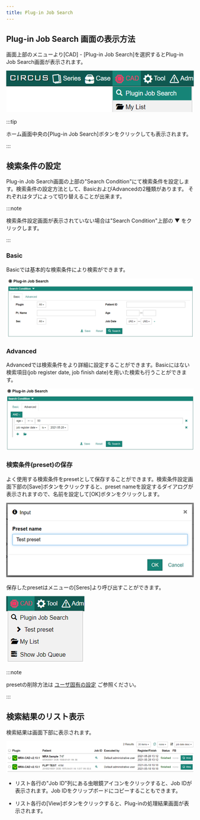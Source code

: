 ```yaml
---
title: Plug-in Job Search
---
```


## Plug-in Job Search 画面の表示方法

画面上部のメニューより[CAD] - [Plug-in Job Search]を選択するとPlug-in Job Search画面が表示されます。

![Menu: Plug-in Job Search](menu-plugin-job-search.png)

:::tip

ホーム画面中央の[Plug-in Job Search]ボタンをクリックしても表示されます。

:::

## 検索条件の設定

Plug-in Job Search画面の上部の"Search Condition"にて検索条件を設定します。検索条件の設定方法として、BasicおよびAdvancedの2種類があります。 それぞれはタブによって切り替えることが出来ます。

:::note

検索条件設定画面が表示されていない場合は"Search Condition"上部の &#9660; をクリックします。

:::

### Basic

Basicでは基本的な検索条件により検索ができます。

![Search condition (Basic)](plugin-job-search-basic-condition.png)


### Advanced

Advancedでは検索条件をより詳細に設定することができます。Basicにはない検索項目(job register date, job finish date)を用いた検索も行うことができます。

![Search condition (Advanced)](plugin-job-search-advanced-condition.png)

### 検索条件(preset)の保存

よく使用する検索条件をpresetとして保存することができます。検索条件設定画面下部の[Save]ボタンをクリックすると、preset nameを設定するダイアログが表示されますので、名前を設定して[OK]ボタンをクリックします。

![Set preset name](search-preset-dialog.png)

保存したpresetはメニューの[Seres]より呼び出すことができます。

![Menu - Series preset](menu-cad-search-preset.png)

:::note

presetの削除方法は [ユーザ固有の設定](user-preference.md) ご参照ください。

:::

## 検索結果のリスト表示

検索結果は画面下部に表示されます。

![Set preset name](plugin-job-search-list.png)

- リスト各行の"Job ID"列にある虫眼鏡アイコンをクリックすると、Job IDが表示されます。Job IDをクリップボードにコピーすることもできます。 

- リスト各行の[View]ボタンをクリックすると、Plug-inの処理結果画面が表示されます。